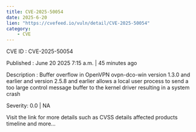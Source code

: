 ```yaml
---
title: CVE-2025-50054
date: 2025-6-20
lien: "https://cvefeed.io/vuln/detail/CVE-2025-50054"
category:
    - CVE
---
```


CVE ID : CVE-2025-50054

Published :  June 20
2025
7:15 a.m. | 45 minutes ago

Description : Buffer overflow in OpenVPN ovpn-dco-win version 1.3.0 and earlier and version 2.5.8 and earlier allows a local user process to send a too large control message buffer to the kernel driver resulting in a system crash

Severity: 0.0 | NA

Visit the link for more details
such as CVSS details
affected products
timeline
and more...
